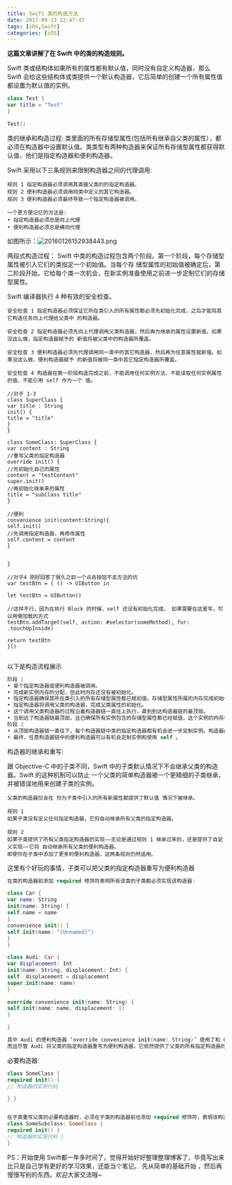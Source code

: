 ```yaml
---
title: Swift 类的构造方法
date: 2017-09-13 12:47:47
tags: [iOS,Swift]
categories: [iOS]
---
```


**这篇文章讲解了在 Swift 中的类的构造规则。**

Swift 类或结构体如果所有的属性都有默认值，同时没有自定义构造器，那么 Swift 会给这些结构体或类提供一个默认构造器，它后简单的创建一个所有属性值都设置为默认值的实例。
```swift
class Test {
var title = "Test"
}

Test()
```

类的继承和构造过程:
类里面的所有存储型属性(包括所有继承自父类的属性），都必须在构造器中设置默认值。类类型有两种构造器来保证所有存储型属性都获得默认值，他们是指定构造器和便利构造器。

Swift 采用以下三条规则来限制构造器之间的代理调用:
```
规则 1 指定构造器必须调用其直接父类的的指定构造器。
规则 2 便利构造器必须调用同类中定义的其它构造器。
规则 3 便利构造器必须最终导致一个指定构造器被调用。

一个更方便记忆的方法是:
• 指定构造器必须总是向上代理 
• 便利构造器必须总是横向代理
```
如图所示：![20160126152938443.png](https://user-gold-cdn.xitu.io/2018/2/27/161d7704c50d5f5d?w=896&h=429&f=png&s=9396)

两段式构造过程：
Swift 中类的构造过程包含两个阶段。第一个阶段，每个存储型属性被引入它们的类指定一个初始值。当每个存 储型属性的初始值被确定后，第二阶段开始，它给每个类一次机会，在新实例准备使用之前进一步定制它们的存储型属性。

Swift 编译器执行 4 种有效的安全检查。
```
安全检查 1 指定构造器必须保证它所在类引入的所有属性都必须先初始化完成，之后才能将其它构造任务向上代理给父类中 的构造器。

安全检查 2 指定构造器必须先向上代理调用父类构造器，然后再为继承的属性设置新值。如果没这么做，指定构造器赋予的 新值将被父类中的构造器所覆盖。

安全检查 3 便利构造器必须先代理调用同一类中的其它构造器，然后再为任意属性赋新值。如果没这么做，便利构造器赋予 的新值将被同一类中其它指定构造器所覆盖。

安全检查 4 构造器在第一阶段构造完成之前，不能调用任何实例方法，不能读取任何实例属性的值，不能引用 self 作为一个 值。

//对于 1-3
class SuperClass {
var title : String
init() {
title = "title"
}
}

class SomeClass: SuperClass {
var content : String
//重写父类的指定构造器
override init() {
//先初始化自己的属性
content = "testContent"
super.init()
//再初始化继承来的属性
title = "subClass title"
}

//便利
convenience init(content:String){
self.init()
//先调用指定构造器，再修改属性
self.content = content
}


}

//对于4 刚好回答了很久之前一个点击按钮不走方法的坑
var testBtn = { () -> UIButton in

let testBtn = UIButton()

//这样不行，因为在执行 Block 的时候，self 还没有初始化完成， 如果需要在这里写，可以用懒加载的方式
testBtn.addTarget(self, action: #selector(someMethod), for: .touchUpInside)

return testBtn
}()


```
以下是构造流程展示
```swift
阶段 1
• 某个指定构造器或便利构造器被调用。
• 完成新实例内存的分配，但此时内存还没有被初始化。
• 指定构造器确保其所在类引入的所有存储型属性都已赋初值。存储型属性所属的内存完成初始化。
• 指定构造器将调用父类的构造器，完成父类属性的初始化。
• 这个调用父类构造器的过程沿着构造器链一直往上执行，直到到达构造器链的最顶部。
• 当到达了构造器链最顶部，且已确保所有实例包含的存储型属性都已经赋值，这个实例的内存被认为已经完 全初始化。此时阶段 1 完成。
阶段 2
• 从顶部构造器链一直往下，每个构造器链中类的指定构造器都有机会进一步定制实例。构造器此时可以访问 self 、修改它的属性并调用实例方法等等。
• 最终，任意构造器链中的便利构造器可以有机会定制实例和使用 self 。
```

构造器的继承和重写:

跟 Objective-C 中的子类不同，Swift 中的子类默认情况下不会继承父类的构造器。Swift 的这种机制可以防止 一个父类的简单构造器被一个更精细的子类继承，并被错误地用来创建子类的实例。
```
父类的构造器仅会在 你为子类中引入的所有新属性都提供了默认值 情况下被继承。

规则 1 
如果子类没有定义任何指定构造器，它将自动继承所有父类的指定构造器。

规则 2
如果子类提供了所有父类指定构造器的实现——无论是通过规则 1 继承过来的，还是提供了自定义实现——它将 自动继承所有父类的便利构造器。
即使你在子类中添加了更多的便利构造器，这两条规则仍然适用。

```

这里有个好玩的事情，子类可以把父类的指定构造器重写为便利构造器



```swift
在类的构造器前添加 required 修饰符表明所有该类的子类都必须实现该构造器:

class Car {
var name: String
init(name: String) {
self.name = name
}
convenience init() {
self.init(name: "[Unnamed]")
}
}

class Audi: Car {
var displacement: Int
init(name: String, displacement: Int) {
self. displacement = displacement
super.init(name: name)
}

override convenience init(name: String) {
self.init(name: name, displacement: 1)
}

}

其中 Audi 的便利构造器 ‘override convenience init(name: String)’ 使用了和 Car 中的指定构造器‘init(name: String)’相同的参数，所以这个便利构造器实际是重写了父类的指定构造器。
而且尽管 Audi 将父类的指定构造器重写为便利构造器，它依然提供了父类的所有指定构造器的实现，所以 Audi 还有自动继承父类的所有便利构造器

```
必要构造器:

```swift
class SomeClass {
required init() {
// 构造器的实现代码

} }


在子类重写父类的必要构造器时，必须在子类的构造器前也添加 required 修饰符，表明该构造器要求也应用于继 承链后面的子类。在重写父类中必要的指定构造器时，不需要添加 override 修饰符:
class SomeSubclass: SomeClass {
required init() {
// 构造器的实现代码 }
}

```

PS：开始使用 Swift都一年多时间了，觉得开始好好整理整理博客了，毕竟写出来比只是自己学有更好的学习效果，还能当个笔记。
先从简单的基础开始 ，然后再慢慢写别的东西。欢迎大家交流哦~

